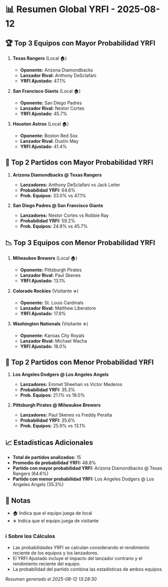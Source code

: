 # 📊 Resumen Global YRFI - 2025-08-12

## 🏆 Top 3 Equipos con Mayor Probabilidad YRFI

1. **Texas Rangers** (Local 🏠)
   - **Oponente:** Arizona Diamondbacks
   - **Lanzador Rival:** Anthony DeSclafani
   - **YRFI Ajustado:** 47.1%

2. **San Francisco Giants** (Local 🏠)
   - **Oponente:** San Diego Padres
   - **Lanzador Rival:** Nestor Cortes
   - **YRFI Ajustado:** 45.7%

3. **Houston Astros** (Local 🏠)
   - **Oponente:** Boston Red Sox
   - **Lanzador Rival:** Dustin May
   - **YRFI Ajustado:** 41.4%

## 🎯 Top 2 Partidos con Mayor Probabilidad YRFI

1. **Arizona Diamondbacks @ Texas Rangers**
   - **Lanzadores:** Anthony DeSclafani vs Jack Leiter
   - **Probabilidad YRFI:** 64.6%
   - **Prob. Equipos:** 33.0% vs 47.1%

2. **San Diego Padres @ San Francisco Giants**
   - **Lanzadores:** Nestor Cortes vs Robbie Ray
   - **Probabilidad YRFI:** 59.2%
   - **Prob. Equipos:** 24.8% vs 45.7%

## 📉 Top 3 Equipos con Menor Probabilidad YRFI

1. **Milwaukee Brewers** (Local 🏠)
   - **Oponente:** Pittsburgh Pirates
   - **Lanzador Rival:** Paul Skenes
   - **YRFI Ajustado:** 13.1%

2. **Colorado Rockies** (Visitante ✈️)
   - **Oponente:** St. Louis Cardinals
   - **Lanzador Rival:** Matthew Liberatore
   - **YRFI Ajustado:** 17.9%

3. **Washington Nationals** (Visitante ✈️)
   - **Oponente:** Kansas City Royals
   - **Lanzador Rival:** Michael Wacha
   - **YRFI Ajustado:** 18.0%

## 🛑 Top 2 Partidos con Menor Probabilidad YRFI

1. **Los Angeles Dodgers @ Los Angeles Angels**
   - **Lanzadores:** Emmet Sheehan vs Victor Mederos
   - **Probabilidad YRFI:** 35.3%
   - **Prob. Equipos:** 21.1% vs 18.0%

2. **Pittsburgh Pirates @ Milwaukee Brewers**
   - **Lanzadores:** Paul Skenes vs Freddy Peralta
   - **Probabilidad YRFI:** 35.6%
   - **Prob. Equipos:** 25.9% vs 13.1%

## 📈 Estadísticas Adicionales

- **Total de partidos analizados:** 15
- **Promedio de probabilidad YRFI:** 48.8%
- **Partido con mayor probabilidad YRFI:** Arizona Diamondbacks @ Texas Rangers (64.6%)
- **Partido con menor probabilidad YRFI:** Los Angeles Dodgers @ Los Angeles Angels (35.3%)

## 📝 Notas

- 🏠 Indica que el equipo juega de local
- ✈️ Indica que el equipo juega de visitante

### ℹ️ Sobre los Cálculos
- Las probabilidades YRFI se calculan considerando el rendimiento reciente de los equipos y los lanzadores.
- El YRFI Ajustado incluye el impacto del lanzador contrario y el rendimiento reciente del equipo.
- La probabilidad del partido combina las estadísticas de ambos equipos.

*Resumen generado el 2025-08-12 13:28:30*